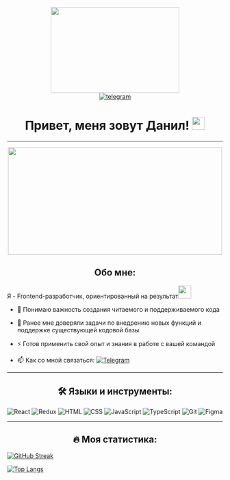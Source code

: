 <div id="header" align="center">
<img src="https://media.giphy.com/media/TilmLMmWrRYYHjLfub/giphy.gif" width="300px" height="200px" />
</div>

<div id="badges" align="center">
  <a href="https://t.me/vystupovd">
    <img src="https://img.shields.io/badge/Telegram-blue?style=for-the-badge&logo=telegram&logoColor=white" alt="telegram"/>
  </a>
  
  <h1>
    Привет, меня зовут Данил!
    <img src="https://media.giphy.com/media/hvRJCLFzcasrR4ia7z/giphy.gif" width="30px"/>
  </h1>
</div>


---
<div align="center">

  <img src="https://media.giphy.com/media/dWesBcTLavkZuG35MI/giphy.gif" width="500" height="250"/>

## Обо мне:


</div>
Я - Frontend-разработчик, ориентированный на результат<img src="https://media.giphy.com/media/WUlplcMpOCEmTGBtBW/giphy.gif" width="30">

- 🌱 Понимаю важность создания читаемого и поддерживаемого кода

- 🔭 Ранее мне доверяли задачи по внедрению новых функций и поддержке существующей кодовой базы

- ⚡ Готов применить свой опыт и знания в работе с вашей командой

- 📫 Как со мной связаться: [![Telegram](https://img.shields.io/badge/-telegram-blue?style=flat&logo=Telegram&logoColor=white)](https://t.me/vystupovd)

---


<div align="center">

## 🛠️ Языки и инструменты:

</div>

![React](https://img.shields.io/badge/-React-090909?style=for-the-badge&logo=react)
![Redux](https://img.shields.io/badge/-Redux-090909?style=for-the-badge&logo=redux)
![HTML](https://img.shields.io/badge/-Html5-090909?style=for-the-badge&logo=html5)
![CSS](https://img.shields.io/badge/-CSS3-090909?style=for-the-badge&logo=css3)
![JavaScript](https://img.shields.io/badge/-JavaScript-090909?style=for-the-badge&logo=javascript)
![TypeScript](https://img.shields.io/badge/-TypeScript-090909?style=for-the-badge&logo=typescript)
![Git](https://img.shields.io/badge/-Git-090909?style=for-the-badge&logo=git)
![Figma](https://img.shields.io/badge/-Figma-090909?style=for-the-badge&logo=figma)

---
<div align="center">

## 🔥 Моя статистика:

</div>

[![GitHub Streak](https://github-readme-streak-stats.herokuapp.com/?user=danilvystupov&theme=dark&background=000000&locale=ru&border_radius=5)](https://git.io/danilvystupov)


[![Top Langs](https://github-readme-stats.vercel.app/api/top-langs/?username=danilvystupov&layout=compact&theme=vision-friendly-dark&border_radius=5)](https://github.com/danilvystupov/github-readme-stats)
